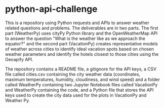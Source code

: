 # python-api-challenge

This is a repository using Python requests and APIs to answer weather related questions and problems.  The deliverables are in two parts.  The first part (WeatherPy) uses cityPy Python library and the OpenWeatherMap API to answer the question "What is the weather like as we approach the equator?" and the second part (VacationPy) creates representative models of weather across cities to identify ideal vacation spots based on chosen weather parameters and identify the hotels closest to those cities using the Geoapify API.


The repository contains a README file, a gitignore for the API keys, a CSV file called cities.csv containing the city weather data (coordinates, maximum temperatures, humidity, cloudiness, and wind speed) and a folder called WeatherPy containing two Jupyter Notebook files called VacationPy and WeatherPy containing the code, and a Python file that stores the API keys used to create the city data used for the plots in VacationPy and Weather Py.


